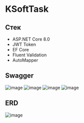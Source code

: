 # KSoftTask

## Стек
* ASP.NET Core 8.0
* JWT Token
* EF Core
* Fluent Validation
* AutoMapper

## Swagger
![image](https://github.com/Hihiz/KSoftTask/assets/98191494/1303a941-d2dc-41a2-b2ba-1dd7a16c660b)
![image](https://github.com/Hihiz/KSoftTask/assets/98191494/9090aed4-ff90-4ff1-a033-3361e64e0ac6)
![image](https://github.com/Hihiz/KSoftTask/assets/98191494/f9c21cfe-1d46-4ca4-86f0-a113c73bbbba)
![image](https://github.com/Hihiz/KSoftTask/assets/98191494/38c7846b-d939-4736-be44-0d892b612779)

## ERD
![image](https://github.com/Hihiz/KSoftTask/assets/98191494/c51bd72c-5439-4e10-8b0c-14cc41e43a6e)
